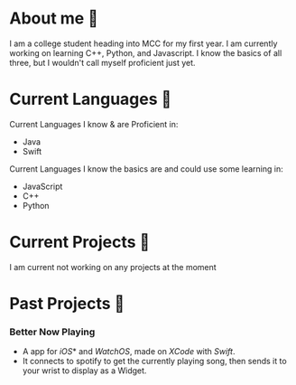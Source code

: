 # About me 👋
I am a college student heading into MCC for my first year. I am currently working on learning C++, Python, and Javascript. I know the basics of all three, but I wouldn't call myself proficient just yet.

# Current Languages 📝
Current Languages I know & are Proficient in:
+ Java
+ Swift

Current Languages I know the basics are and could use some learning in:
+ JavaScript
+ C++
+ Python

# Current Projects 📖
I am current not working on any projects at the moment

# Past Projects 📘

### Better Now Playing
+ A app for *iOS** and *WatchOS*, made on *XCode* with *Swift*.
+ It connects to spotify to get the currently playing song, then sends it to your wrist to display as a Widget.
